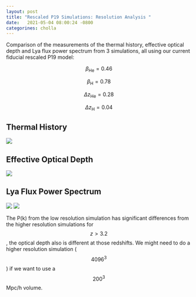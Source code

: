 ```yaml
---
layout: post
title: "Rescaled P19 Simulations: Resolution Analysis "
date:   2021-05-04 08:00:24 -0800
categorines: cholla
---
```


Comparison of the measurements of the thermal history, effective optical depth and Lya flux power spectrum from 3 simulations, all using our current fiducial rescaled P19 model:

$$\beta_{\mathrm{He}} = 0.46$$

$$\beta_{\mathrm{H}} = 0.78$$

$$\Delta z_{\mathrm{He}} = 0.28$$

$$\Delta z_{\mathrm{H}} = 0.04$$ 

## Thermal History
<img src="{{ site.url }}assets/images/fig_thermal_history_res.png">


## Effective Optical Depth
<img src="{{ site.url }}assets/images/fig_tau_res_rescaledP19.png">


## Lya Flux Power Spectrum
<img src="{{ site.url }}assets/images/flux_power_spectrum_grid_all_res.png">

<img src="{{ site.url }}assets/images/flux_power_spectrum_grid_all_highZ_res.png">


The P(k) from the low resolution simulation has significant differences from the higher resolution simulations for $$z>3.2$$,  the optical depth also is different at those redshifts. We might need to do a higher resolution simulation ($$4096^3$$) if we want to use a $$200^3$$ Mpc/h volume.
